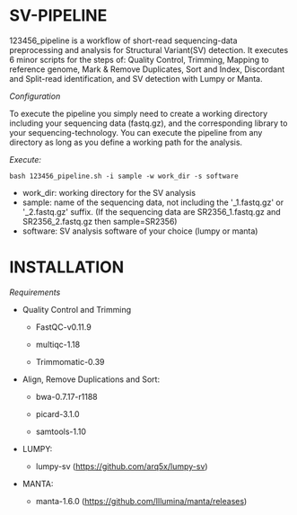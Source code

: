 # SV-PIPELINE

123456_pipeline is a workflow of short-read sequencing-data preprocessing and analysis for Structural Variant(SV) detection. It executes 6 minor scripts for the steps of: Quality Control, Trimming, Mapping to reference genome, Mark & Remove Duplicates, Sort and Index, Discordant and Split-read identification, and SV detection with Lumpy or Manta.

*Configuration*

To execute the pipeline you simply need to create a working directory including your sequencing data (fastq.gz), and the corresponding library to your sequencing-technology. You can execute the pipeline from any directory as long as you define a working path for the analysis.

*Execute:*

`bash 123456_pipeline.sh -i sample -w work_dir -s software`

* work_dir: working directory for the SV analysis
* sample: name of the sequencing data, not including the '_1.fastq.gz' or '_2.fastq.gz' suffix. (If the sequencing data are SR2356_1.fastq.gz and SR2356_2.fastq.gz then sample=SR2356)
* software: SV analysis software of your choice (lumpy or manta)


# INSTALLATION


*Requirements*

* Quality Control and Trimming

  * FastQC-v0.11.9

  * multiqc-1.18

  * Trimmomatic-0.39



* Align, Remove Duplications and Sort:

  * bwa-0.7.17-r1188

  * picard-3.1.0

  * samtools-1.10



* LUMPY:

  * lumpy-sv (https://github.com/arq5x/lumpy-sv)



* MANTA:

  *  manta-1.6.0 (https://github.com/Illumina/manta/releases)


